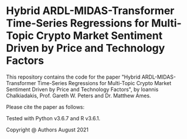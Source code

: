 # Hybrid ARDL-MIDAS-Transformer Time-Series Regressions for Multi-Topic Crypto Market Sentiment Driven by Price and Technology Factors

This repository contains the code for the paper "Hybrid ARDL-MIDAS-Transformer Time-Series Regressions for Multi-Topic Crypto Market Sentiment Driven by Price and Technology Factors", by Ioannis Chalkiadakis, Prof. Gareth W. Peters and Dr. Matthew Ames.

Please cite the paper as follows:




Tested with Python v3.6.7 and R v3.6.1.

Copyright @ Authors August 2021
